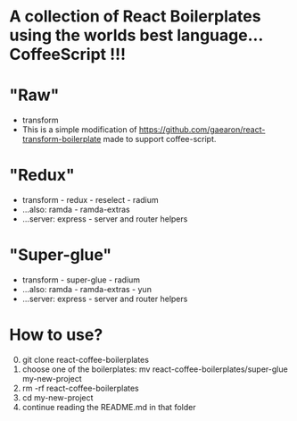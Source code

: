 # A collection of React Boilerplates using the worlds best language... CoffeeScript !!!

# "Raw"
 - transform
 - This is a simple modification of https://github.com/gaearon/react-transform-boilerplate made to support coffee-script.

# "Redux"
 - transform - redux - reselect - radium
 - ...also: ramda - ramda-extras
 - ...server: express - server and router helpers

# "Super-glue"
 - transform - super-glue - radium
 - ...also: ramda - ramda-extras - yun
 - ...server: express - server and router helpers


# How to use?

0. git clone react-coffee-boilerplates
0. choose one of the boilerplates: mv react-coffee-boilerplates/super-glue my-new-project
0. rm -rf react-coffee-boilerplates
0. cd my-new-project
0. continue reading the README.md in that folder
